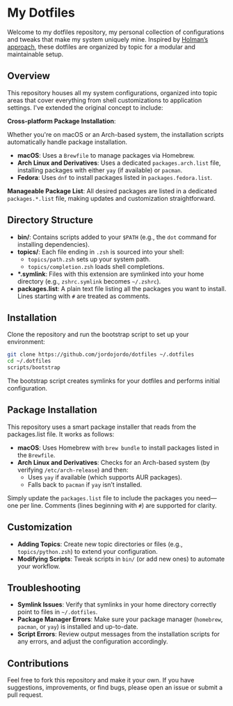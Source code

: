 # My Dotfiles

Welcome to my dotfiles repository, my personal collection of configurations and tweaks that make my system uniquely mine. Inspired by [Holman’s approach](https://github.com/holman/dotfiles), these dotfiles are organized by topic for a modular and maintainable setup.

## Overview

This repository houses all my system configurations, organized into topic areas that cover everything from shell customizations to application settings. I've extended the original concept to include:

**Cross-platform Package Installation**:

Whether you're on macOS or an Arch-based system, the installation scripts automatically handle package installation.

- **macOS**: Uses a `Brewfile` to manage packages via Homebrew.
- **Arch Linux and Derivatives**: Uses a dedicated `packages.arch.list` file, installing packages with either `yay` (if available) or `pacman`.
- **Fedora**: Uses `dnf` to install packages listed in `packages.fedora.list`.

**Manageable Package List**:
All desired packages are listed in a dedicated `packages.*.list` file, making updates and customization straightforward.

## Directory Structure

- **bin/**:
Contains scripts added to your `$PATH` (e.g., the `dot` command for installing dependencies).
- **topics/**:
Each file ending in `.zsh` is sourced into your shell:
  - `topics/path.zsh` sets up your system path.
  - `topics/completion.zsh` loads shell completions.
- **\*.symlink**:
Files with this extension are symlinked into your home directory (e.g., `zshrc.symlink` becomes `~/.zshrc`).
- **packages.list**:
A plain text file listing all the packages you want to install. Lines starting with `#` are treated as comments.

## Installation

Clone the repository and run the bootstrap script to set up your environment:

```sh
git clone https://github.com/jordojordo/dotfiles ~/.dotfiles
cd ~/.dotfiles
scripts/bootstrap
```

The bootstrap script creates symlinks for your dotfiles and performs initial configuration.

## Package Installation

This repository uses a smart package installer that reads from the packages.list file. It works as follows:

- **macOS**:
Uses Homebrew with `brew bundle` to install packages listed in the `Brewfile`.
- **Arch Linux and Derivatives**:
Checks for an Arch-based system (by verifying `/etc/arch-release`) and then:
  - Uses `yay` if available (which supports AUR packages).
  - Falls back to `pacman` if `yay` isn’t installed.

Simply update the `packages.list` file to include the packages you need—one per line. Comments (lines beginning with `#`) are supported for clarity.

## Customization

- **Adding Topics**:
Create new topic directories or files (e.g., `topics/python.zsh`) to extend your configuration.
- **Modifying Scripts**:
Tweak scripts in `bin/` (or add new ones) to automate your workflow.

## Troubleshooting

- **Symlink Issues**:
Verify that symlinks in your home directory correctly point to files in `~/.dotfiles`.
- **Package Manager Errors**:
Make sure your package manager (`homebrew`, `pacman`, or `yay`) is installed and up-to-date.
- **Script Errors**:
Review output messages from the installation scripts for any errors, and adjust the configuration accordingly.

## Contributions

Feel free to fork this repository and make it your own. If you have suggestions, improvements, or find bugs, please open an issue or submit a pull request.
